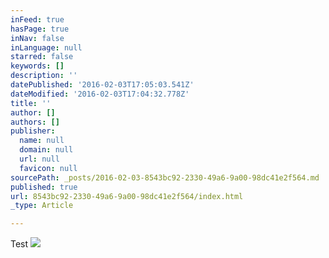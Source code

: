 ```yaml
---
inFeed: true
hasPage: true
inNav: false
inLanguage: null
starred: false
keywords: []
description: ''
datePublished: '2016-02-03T17:05:03.541Z'
dateModified: '2016-02-03T17:04:32.778Z'
title: ''
author: []
authors: []
publisher:
  name: null
  domain: null
  url: null
  favicon: null
sourcePath: _posts/2016-02-03-8543bc92-2330-49a6-9a00-98dc41e2f564.md
published: true
url: 8543bc92-2330-49a6-9a00-98dc41e2f564/index.html
_type: Article

---
```

Test
![](https://the-grid-user-content.s3-us-west-2.amazonaws.com/79c5537a-28ac-4afb-8a6e-b9881fb7c275.jpg)